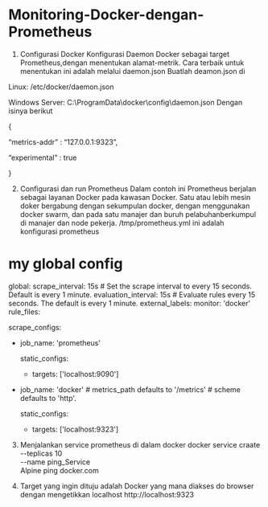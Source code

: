 # Monitoring-Docker-dengan-Prometheus

1. Configurasi Docker
Konfigurasi Daemon Docker sebagai target Prometheus,dengan menentukan alamat-metrik. Cara terbaik untuk menentukan ini adalah melalui daemon.json
Buatlah deamon.json di 

  Linux: /etc/docker/daemon.json
  
  Windows Server: C:\ProgramData\docker\config\daemon.json
Dengan isinya berikut


{
 
“metrics-addr” : “127.0.0.1:9323”,
 
“experimental” : true
 
}


2. Configurasi dan run Prometheus
Dalam contoh ini Prometheus berjalan sebagai layanan Docker pada kawasan Docker. Satu atau lebih mesin doker bergabung dengan sekumpulan docker, dengan menggunakan docker swarm, dan pada satu manajer dan buruh pelabuhanberkumpul di manajer dan node pekerja.
/tmp/prometheus.yml  ini adalah konfigurasi prometheus 

# my global config
global:
  scrape_interval:     15s # Set the scrape interval to every 15 seconds. Default is every 1 minute.
  evaluation_interval: 15s # Evaluate rules every 15 seconds. The default is every 1 minute.
  external_labels:
      monitor: 'docker'
rule_files:
 

scrape_configs:

  - job_name: 'prometheus'

    static_configs:
      - targets: ['localhost:9090']

  - job_name: 'docker'
         # metrics_path defaults to '/metrics'
         # scheme defaults to 'http'.

    static_configs:
      - targets: ['localhost:9323']

3. Menjalankan service prometheus di dalam docker 
docker service craate \
--teplicas 10\
--name ping_Service \
Alpine ping docker.com


4. Target yang ingin dituju adalah Docker yang mana diakses do browser dengan mengetikkan localhost http://localhost:9323


